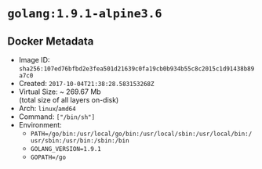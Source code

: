 # `golang:1.9.1-alpine3.6`

## Docker Metadata

- Image ID: `sha256:107ed76bfbd2e3fea501d21639c0fa19cb0b934b55c8c2015c1d91438b89a7c0`
- Created: `2017-10-04T21:38:28.583153268Z`
- Virtual Size: ~ 269.67 Mb  
  (total size of all layers on-disk)
- Arch: `linux`/`amd64`
- Command: `["/bin/sh"]`
- Environment:
  - `PATH=/go/bin:/usr/local/go/bin:/usr/local/sbin:/usr/local/bin:/usr/sbin:/usr/bin:/sbin:/bin`
  - `GOLANG_VERSION=1.9.1`
  - `GOPATH=/go`
